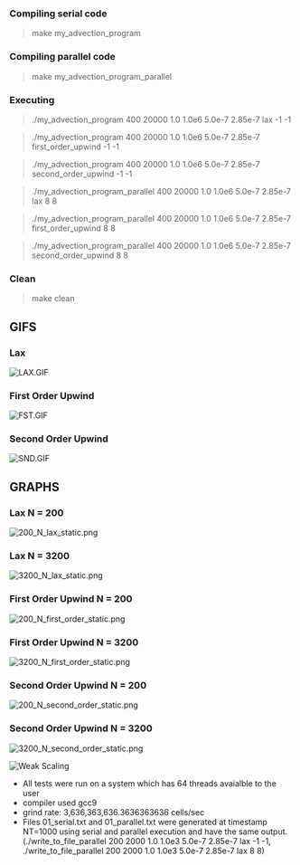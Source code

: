 ### Compiling serial code
> make my_advection_program <br>

### Compiling parallel code
> make my_advection_program_parallel <br>

### Executing 
> ./my_advection_program 400 20000 1.0 1.0e6 5.0e-7 2.85e-7 lax -1 -1

> ./my_advection_program 400 20000 1.0 1.0e6 5.0e-7 2.85e-7 first_order_upwind -1 -1

> ./my_advection_program 400 20000 1.0 1.0e6 5.0e-7 2.85e-7 second_order_upwind -1 -1

> ./my_advection_program_parallel 400 20000 1.0 1.0e6 5.0e-7 2.85e-7 lax 8 8

> ./my_advection_program_parallel 400 20000 1.0 1.0e6 5.0e-7 2.85e-7 first_order_upwind 8 8

> ./my_advection_program_parallel 400 20000 1.0 1.0e6 5.0e-7 2.85e-7 second_order_upwind 8 8

### Clean
> make clean

## GIFS
### Lax
![LAX.GIF](lax.gif)

### First Order Upwind
![FST.GIF](first_order_upwind.gif)

### Second Order Upwind
![SND.GIF](second_order_upwind.gif)

## GRAPHS
### Lax N = 200
![200_N_lax_static.png](Graphs/200N_lax_static.png)

### Lax N = 3200
![3200_N_lax_static.png](Graphs/3200N_lax_static.png)

### First Order Upwind N = 200
![200_N_first_order_static.png](Graphs/200N_first_order_static.png)

### First Order Upwind N = 3200
![3200_N_first_order_static.png](Graphs/3200N_first_order_static.png)

### Second Order Upwind N = 200
![200_N_second_order_static.png](Graphs/200N_second_order_static.png)

### Second Order Upwind N = 3200 
![3200_N_second_order_static.png](Graphs/3200N_second_order_static.png)

![Weak Scaling](Graphs/weak_scale.png)


* All tests were run on a system which has 64 threads avaialble to the user
* compiler used gcc9
* grind rate: 3,636,363,636.3636363636 cells/sec
* Files 01_serial.txt and 01_parallel.txt were generated at timestamp NT=1000 using serial and parallel execution and have the same output. (./write_to_file_parallel 200 2000 1.0 1.0e3 5.0e-7 2.85e-7 lax -1 -1, ./write_to_file_parallel 200 2000 1.0 1.0e3 5.0e-7 2.85e-7 lax 8 8)
